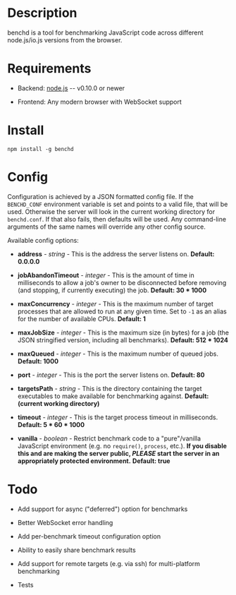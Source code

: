 Description
===========

benchd is a tool for benchmarking JavaScript code across different node.js/io.js versions from the browser.


Requirements
============

* Backend: [node.js](http://nodejs.org/) -- v0.10.0 or newer

* Frontend: Any modern browser with WebSocket support


Install
=======

    npm install -g benchd


Config
======

Configuration is achieved by a JSON formatted config file. If the `BENCHD_CONF` environment variable is set and points to a valid file, that will be used. Otherwise the server will look in the current working directory for `benchd.conf`. If that also fails, then defaults will be used. Any command-line arguments of the same names will override any other config source.

Available config options:

* **address** - _string_ - This is the address the server listens on. **Default: 0.0.0.0**

* **jobAbandonTimeout** - _integer_ - This is the amount of time in milliseconds to allow a job's owner to be disconnected before removing (and stopping, if currently executing) the job. **Default: 30 * 1000**

* **maxConcurrency** - _integer_ - This is the maximum number of target processes that are allowed to run at any given time. Set to `-1` as an alias for the number of available CPUs. **Default: 1**

* **maxJobSize** - _integer_ - This is the maximum size (in bytes) for a job (the JSON stringified version, including all benchmarks). **Default: 512 * 1024**

* **maxQueued** - _integer_ - This is the maximum number of queued jobs. **Default: 1000**

* **port** - _integer_ - This is the port the server listens on. **Default: 80**

* **targetsPath** - _string_ - This is the directory containing the target executables to make available for benchmarking against. **Default: (current working directory)**

* **timeout** - _integer_ - This is the target process timeout in milliseconds. **Default: 5 * 60 * 1000**

* **vanilla** - _boolean_ - Restrict benchmark code to a "pure"/vanilla JavaScript environment (e.g. no `require()`, `process`, etc.). **If you disable this and are making the server public, _PLEASE_ start the server in an appropriately protected environment.** **Default: true**


Todo
====

* Add support for async ("deferred") option for benchmarks

* Better WebSocket error handling

* Add per-benchmark timeout configuration option

* Ability to easily share benchmark results

* Add support for remote targets (e.g. via ssh) for multi-platform benchmarking

* Tests
